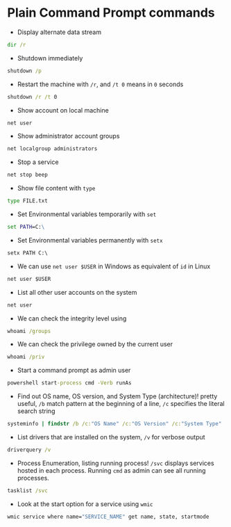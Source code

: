 # Plain Command Prompt commands

* Display alternate data stream
```cmd
dir /r
```

* Shutdown immediately
```cmd
shutdown /p
```

* Restart the machine with `/r`, and `/t 0` means in `0` seconds
```cmd
shutdown /r /t 0
```

* Show account on local machine
```cmd
net user
```

* Show administrator account groups
```cmd
net localgroup administrators
```

* Stop a service
```cmd
net stop beep
```

* Show file content with `type`
```cmd
type FILE.txt
```

* Set Environmental variables temporarily with `set`
```cmd
set PATH=C:\
```

* Set Environmental variables permanently with `setx`
```cmd
setx PATH C:\
```

* We can use `net user $USER` in Windows as equivalent of `id` in Linux
```cmd
net user $USER
```

* List all other user accounts on the system
```cmd
net user
```

* We can check the integrity level using 
```cmd
whoami /groups
```

* We can check the privilege owned by the current user
```cmd
whoami /priv
```

* Start a command prompt as admin user
```cmd
powershell start-process cmd -Verb runAs
```

* Find out OS name, OS version, and System Type (architecture)! pretty useful, `/b` match pattern at the beginning of a line, `/c` specifies the literal search string 
```cmd
systeminfo | findstr /b /c:"OS Name" /c:"OS Version" /c:"System Type"
```

* List drivers that are installed on the system, `/v` for verbose output
```cmd
driverquery /v
```

* Process Enumeration, listing running process! `/svc` displays services hosted in each process. Running `cmd` as admin can see all running processes.
```cmd
tasklist /svc
```

* Look at the start option for a service using `wmic`
```cmd
wmic service where name="SERVICE_NAME" get name, state, startmode
```
